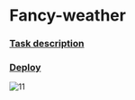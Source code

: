 # Fancy-weather

### [Task description](https://github.com/rolling-scopes-school/tasks/blob/master/tasks/fancy-weather.md)
### [Deploy](https://cup0ra-fancy-weather.netlify.app/)

![11](https://user-images.githubusercontent.com/57291691/107985469-2e492a80-6fdb-11eb-9d42-74f33311336e.png)
